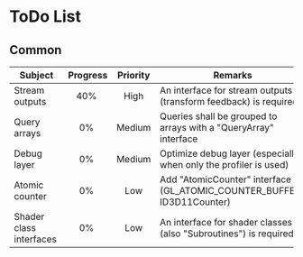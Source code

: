 
ToDo List
=========

Common
------

| Subject | Progress | Priority | Remarks |
|---------|:--------:|:--------:|---------|
| Stream outputs | 40% | High | An interface for stream outputs (transform feedback) is required |
| Query arrays | 0% | Medium | Queries shall be grouped to arrays with a "QueryArray" interface |
| Debug layer | 0% | Medium | Optimize debug layer (especially when only the profiler is used) |
| Atomic counter | 0% | Low | Add "AtomicCounter" interface (GL_ATOMIC_COUNTER_BUFFER, ID3D11Counter) |
| Shader class interfaces | 0% | Low | An interface for shader classes (also "Subroutines") is required |
